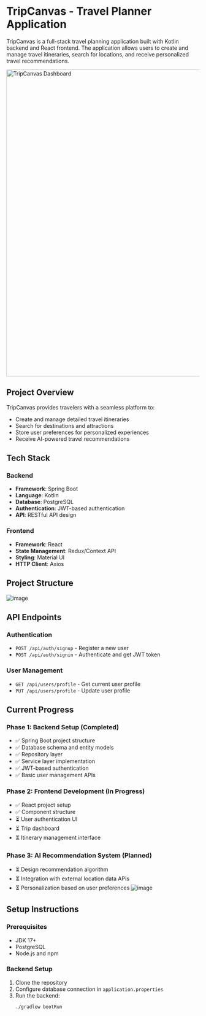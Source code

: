 # TripCanvas - Travel Planner Application

TripCanvas is a full-stack travel planning application built with Kotlin backend and React frontend. The application allows users to create and manage travel itineraries, search for locations, and receive personalized travel recommendations.

<img src="https://github.com/user-attachments/assets/5912ccfb-5a04-4e04-a30a-7fbe98d6a0ea" alt="TripCanvas Dashboard" width="800"/>


## Project Overview

TripCanvas provides travelers with a seamless platform to:
- Create and manage detailed travel itineraries
- Search for destinations and attractions
- Store user preferences for personalized experiences
- Receive AI-powered travel recommendations





## Tech Stack

### Backend
- **Framework**: Spring Boot 
- **Language**: Kotlin
- **Database**: PostgreSQL
- **Authentication**: JWT-based authentication
- **API**: RESTful API design

### Frontend
- **Framework**: React
- **State Management**: Redux/Context API
- **Styling**: Material UI
- **HTTP Client**: Axios

## Project Structure
![image](https://github.com/user-attachments/assets/204c5d3d-f34e-4fd4-aa03-6c1058df7e90)
## API Endpoints

### Authentication
- `POST /api/auth/signup` - Register a new user
- `POST /api/auth/signin` - Authenticate and get JWT token

### User Management
- `GET /api/users/profile` - Get current user profile
- `PUT /api/users/profile` - Update user profile

## Current Progress

### Phase 1: Backend Setup (Completed)
- ✅ Spring Boot project structure
- ✅ Database schema and entity models
- ✅ Repository layer
- ✅ Service layer implementation
- ✅ JWT-based authentication
- ✅ Basic user management APIs

### Phase 2: Frontend Development (In Progress)
- ✅ React project setup
- ✅ Component structure
- ⏳ User authentication UI
- ⏳ Trip dashboard
- ⏳ Itinerary management interface

### Phase 3: AI Recommendation System (Planned)
- ⏳ Design recommendation algorithm
- ⏳ Integration with external location data APIs
- ⏳ Personalization based on user preferences
![image](https://github.com/user-attachments/assets/9c582757-b66b-44ce-af96-2d12e4972bb9)

## Setup Instructions

### Prerequisites
- JDK 17+
- PostgreSQL
- Node.js and npm

### Backend Setup
1. Clone the repository
2. Configure database connection in `application.properties`
3. Run the backend:
   ```bash
   ./gradlew bootRun
